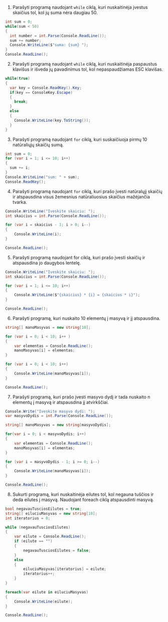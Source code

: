 1. Parašyti programą naudojant `while` ciklą, kuri nuskaitinėja įvestus skaičius tol, kol jų suma nėra daugiau 50.

```c#
int sum = 0;
while(sum < 50) 
{
  int number = int.Parse(Console.ReadLine());
  sum += number;
  Console.WriteLine($"suma: {sum} ");
}
Console.ReadLine();
```

2. Parašyti programą naudojant `while` ciklą, kuri nuskaitinėja paspaustus klavišus ir išveda jų pavadinimus tol, kol nepaspaudžiamas ESC klavišas. 

```c#
while(true) 
{
  var key = Console.ReadKey().Key;
  if(key == ConsoleKey.Escape)
  {
    break;
  } 
  else 
  {
    Console.WriteLine(key.ToString());
  }
}
```

3. Parašyti programą naudojant `for` ciklą, kuri suskaičiuoja pirmų 10 natūraliųjų skaičių sumą.

```c#
int sum = 0;
for (var i = 1; i <= 10; i++)
{
  sum += i;
}
Console.WriteLine("sum: " + sum);
Console.ReadKey();
```

4. Parašyti programą naudojant `for` ciklą, kuri prašo įvesti natūralųjį skaičių ir atspausdina visus žemesnius natūraliuosius skaičius mažėjančia tvarka.

```c#
Console.WriteLine("Iveskite skaiciu: ");
int skaicius = int.Parse(Console.ReadLine());

for (var i = skaicius - 1; i > 0; i--) 
{
    Console.WriteLine(i);
}

Console.ReadLine();
```

5. Parašyti programą naudojant for ciklą, kuri prašo įvesti skaičių ir atspausdina jo daugybos lentelę.

```c#
Console.WriteLine("Iveskite skaiciu: ");
int skaicius = int.Parse(Console.ReadLine());

for (var i = 1; i <= 10; i++) 
{
    Console.WriteLine($"{skaicius} * {i} = {skaicius * i}");
}

Console.ReadLine();
```

6. Parašyti programą, kuri nuskaito 10 elementų į masyvą ir jį atspausdina.

```c#
string[] manoMasyvas = new string[10];

for (var i = 0; i < 10; i++ )
{
    var elementas = Console.ReadLine();
    manoMasyvas[i] = elementas;
}

for (var i = 0; i < 10; i++)
{
    Console.WriteLine(manoMasyvas[i]);
}

Console.ReadLine();
```

7. Parašyti programą, kuri prašo įvesti masyvo dydį ir tada nuskaito n elementų į masyvą ir atspausdina jį atvirkščiai.

```c#
Console.Write("Iveskite masyvo dydi: ");
var masyvoDydis = int.Parse(Console.ReadLine());

string[] manoMasyvas = new string[masyvoDydis];

for(var i = 0; i < masyvoDydis; i++)
{
    var elementas = Console.ReadLine();
    manoMasyvas[i] = elementas;
}

for (var i = masyvoDydis - 1; i >= 0; i--)
{
    Console.WriteLine(manoMasyvas[i]);
}

Console.ReadLine();
```

8. Sukurti programą, kuri nuskaitinėja eilutes tol, kol negauna tuščios ir deda eilutes į masyvą. Naudojant foreach ciklą atspausdinti masyvą.

```c#
bool negavauTusciosEilutes = true;
string[] eiluciuMasyvas = new string[10];
int iteratorius = 0;

while (negavauTusciosEilutes)
{
    var eilute = Console.ReadLine();
    if (eilute == "")
    {
        negavauTusciosEilutes = false;
    }
    else 
    {
        eiluciuMasyvas[iteratorius] = eilute;
        iteratorius++;
    }
}

foreach(var eilute in eiluciuMasyvas) 
{
    Console.WriteLine(eilute);
}

Console.ReadLine();
```

